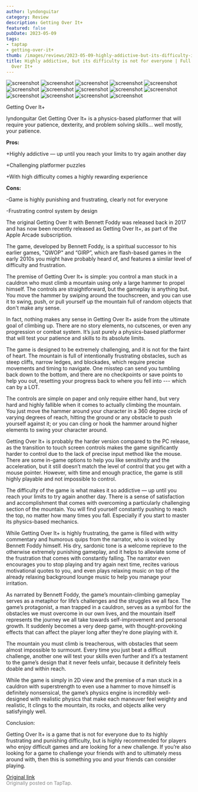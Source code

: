 ```yaml
---
author: lyndonguitar
category: Review
description: Getting Over It+
featured: false
pubDate: 2023-05-09
tags:
- taptap
- getting-over-it+
thumb: /images/reviews/2023-05-09-highly-addictive-but-its-difficulty-is-not-for-everyone--full-review---getting-over-it-0.avif
title: Highly addictive, but its difficulty is not for everyone | Full Review - Getting
  Over It+
---
```


<div class="gallery">
  <img src="/images/reviews/2023-05-09-highly-addictive-but-its-difficulty-is-not-for-everyone--full-review---getting-over-it-0.avif" alt="screenshot" />
  <img src="/images/reviews/2023-05-09-highly-addictive-but-its-difficulty-is-not-for-everyone--full-review---getting-over-it-1.avif" alt="screenshot" />
  <img src="/images/reviews/2023-05-09-highly-addictive-but-its-difficulty-is-not-for-everyone--full-review---getting-over-it-2.avif" alt="screenshot" />
  <img src="/images/reviews/2023-05-09-highly-addictive-but-its-difficulty-is-not-for-everyone--full-review---getting-over-it-3.avif" alt="screenshot" />
  <img src="/images/reviews/2023-05-09-highly-addictive-but-its-difficulty-is-not-for-everyone--full-review---getting-over-it-4.avif" alt="screenshot" />
  <img src="/images/reviews/2023-05-09-highly-addictive-but-its-difficulty-is-not-for-everyone--full-review---getting-over-it-5.avif" alt="screenshot" />
  <img src="/images/reviews/2023-05-09-highly-addictive-but-its-difficulty-is-not-for-everyone--full-review---getting-over-it-6.avif" alt="screenshot" />
  <img src="/images/reviews/2023-05-09-highly-addictive-but-its-difficulty-is-not-for-everyone--full-review---getting-over-it-7.avif" alt="screenshot" />
  <img src="/images/reviews/2023-05-09-highly-addictive-but-its-difficulty-is-not-for-everyone--full-review---getting-over-it-8.avif" alt="screenshot" />
  <img src="/images/reviews/2023-05-09-highly-addictive-but-its-difficulty-is-not-for-everyone--full-review---getting-over-it-9.avif" alt="screenshot" />
  <img src="/images/reviews/2023-05-09-highly-addictive-but-its-difficulty-is-not-for-everyone--full-review---getting-over-it-10.avif" alt="screenshot" />
  <img src="/images/reviews/2023-05-09-highly-addictive-but-its-difficulty-is-not-for-everyone--full-review---getting-over-it-11.avif" alt="screenshot" />
  <img src="/images/reviews/2023-05-09-highly-addictive-but-its-difficulty-is-not-for-everyone--full-review---getting-over-it-12.avif" alt="screenshot" />
  <img src="/images/reviews/2023-05-09-highly-addictive-but-its-difficulty-is-not-for-everyone--full-review---getting-over-it-13.avif" alt="screenshot" />
</div>

Getting Over It+

lyndonguitar
Get
Getting Over It+ is a physics-based platformer that will require your patience, dexterity, and problem solving skills… well mostly, your patience.


**Pros:**


+Highly addictive — up until you reach your limits to try again another day

+Challenging platformer puzzles

+With high difficulty comes a highly rewarding experience


**Cons:**


-Game is highly punishing and frustrating, clearly not for everyone

-Frustrating control system by design

The original Getting Over It with Bennett Foddy was released back in 2017 and has now been recently released as Getting Over It+, as part of the Apple Arcade subscription.

The game, developed by Bennett Foddy, is a spiritual successor to his earlier games, "QWOP" and “GIRP”, which are flash-based games in the early 2010s you might have probably heard of,  and features a similar level of difficulty and frustration.

The premise of Getting Over It+ is simple: you control a man stuck in a cauldron who must climb a mountain using only a large hammer to propel himself. The controls are straightforward, but the gameplay is anything but. You move the hammer by swiping around the touchscreen, and you can use it to swing, push, or pull yourself up the mountain full of random objects that don't make any sense.

In fact, nothing makes any sense in Getting Over It+ aside from the ultimate goal of climbing up. There are no story elements, no cutscenes, or even any progression or combat system. It’s just purely a physics-based platformer that will test your patience and skills to its absolute limits.

The game is designed to be extremely challenging, and it is not for the faint of heart. The mountain is full of intentionally frustrating obstacles, such as steep cliffs, narrow ledges, and blockades, which require precise movements and timing to navigate. One misstep can send you tumbling back down to the bottom, and there are no checkpoints or save points to help you out, resetting your progress back to where you fell into --- which can by a LOT.

The controls are simple on paper and only require either hand, but very hard and highly fallible when it comes to actually climbing the mountain. You just move the hammer around your character in a 360 degree circle of varying degrees of reach, hitting the ground or any obstacle to push yourself against it; or you can cling or hook the hammer around higher elements to swing your character around.

Getting Over It+ is probably the harder version compared to the PC release, as the transition to touch screen controls makes the game significantly harder to control due to the lack of precise input method like the mouse. There are some in-game options to help you like sensitivity and the acceleration, but it still doesn’t match the level of control that you get with a mouse pointer. However, with time and enough practice, the game is still highly playable and not impossible to control.

The difficulty of the game is what makes it so addictive — up until you reach your limits to try again another day. There is a sense of satisfaction and accomplishment that comes with overcoming a particularly challenging section of the mountain. You will find yourself constantly pushing to reach the top, no matter how many times you fall. Especially if you start to master its physics-based mechanics.

While Getting Over It+ is highly frustrating, the game is filled with witty commentary and humorous quips from the narrator, who is voiced by Bennett Foddy himself. His dry, sardonic tone is a welcome reprieve to the otherwise extremely punishing gameplay, and it helps to alleviate some of the frustration that comes with constantly falling. The narrator even encourages you to stop playing and try again next time, recites various motivational quotes to you, and even plays relaxing music on top of the already relaxing background lounge music to help you manage your irritation.

As narrated by Bennett Foddy, the game’s mountain-climbing gameplay serves as a metaphor for life’s challenges and the struggles we all face. The game’s protagonist, a man trapped in a cauldron, serves as a symbol for the obstacles we must overcome in our own lives, and the mountain itself represents the journey we all take towards self-improvement and personal growth. It suddenly becomes a very deep game, with thought-provoking effects that can affect the player long after they’re done playing with it.

The mountain you must climb is treacherous, with obstacles that seem almost impossible to surmount. Every time you just beat a difficult challenge, another one will test your skills even further and it’s a testament to the game’s design that it never feels unfair, because it definitely feels doable and within reach.

While the game is simply in 2D view and the premise of a man stuck in a cauldron with superstrength to even use a hammer to move himself is definitely nonsensical, the game’s physics engine is incredibly well-designed with realistic physics that make each maneuver feel weighty and realistic, It clings to the mountain, its rocks, and objects alike very satisfyingly well.

Conclusion:

Getting Over It+ is a game that is not for everyone due to its highly frustrating and punishing difficulty, but is highly recommended for players who enjoy difficult games and are looking for a new challenge. If you’re also looking for a game to challenge your friends with and to ultimately mess around with, then this is something you and your friends can consider playing.

[Original link](https://www.taptap.io/post/5377545)<br><span style="font-size: 0.95em; color: #888;">Originally posted on TapTap.</span>